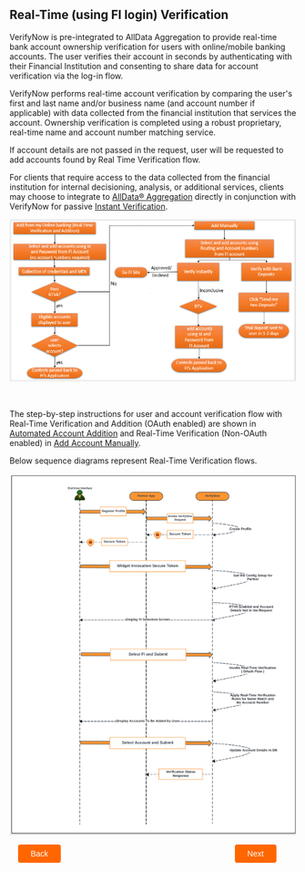 ## Real-Time (using FI login) Verification

VerifyNow is pre-integrated to AllData Aggregation to provide real-time bank account ownership verification for users with online/mobile banking accounts. The user verifies their account in seconds by authenticating with their Financial Institution and consenting to share data for account verification via the log-in flow.

VerifyNow performs real-time account verification by comparing the user's first and last name and/or business name (and account number if applicable) with data collected from the financial institution that services the account. Ownership verification is completed using a robust proprietary, real-time name and account number matching service.

If account details are not passed in the request, user will be requested to add accounts found by Real Time Verification flow.

For clients that require access to the data collected from the financial institution for internal decisioning, analysis, or additional services, clients may choose to integrate to [AllData® Aggregation](/product/AllDataAggregation?branch=develop) directly in conjunction with VerifyNow for passive [Instant Verification](?path=docs/verifynow-account-verification-method/instant-verification.md).

<center>

![image](../../assets/images/automated_account_addition.png)

&nbsp;
</center>

The step-by-step instructions for user and account verification flow with Real-Time Verification and Addition (OAuth enabled) are shown in [Automated Account Addition](?path=docs/automated-account-additions.md) and Real-Time Verification (Non-OAuth enabled) in [Add Account Manually](?path=docs/add-account-manually.md).

Below sequence diagrams represent Real-Time Verification flows.

<center>

![Images](../../assets/images/VerifyNow.png)

</center>



<div class="debit-card-button-container">
<div class="debit-card-left-button">
<a href="?path=docs/verifynow-account-verification-method/real-time-verification.md">Back</a>
</div>
<div class="debit-card-right-button"><a href="?path=docs/verifynow-account-verification-method/trial-deposit-verification.md">Next</a></div>
</div>

<style>
    .debit-card-button-container {
        position: relative;
        width: 100%;
        height: 30px;
        font-family: sans-serif;
        margin: 0px 15px;
    }
    .debit-card-left-button a,
    .debit-card-right-button a{
        position: absolute;
        display: inline;
        border: 0px;
        background: rgb(255, 102, 0);
        color: rgb(255, 255, 255);
        padding: 8px 22px;
        cursor: pointer;
        border-radius: 4px;                                
        text-align: center;
        text-decoration: none;
        transition: all 0.3s ease;
    }
    .debit-card-left-button a{ 
        left: 0;
    }
    .debit-card-right-button a{
        right: 10%;
    }
    .debit-card-left-button a:hover,
    .debit-card-right-button a:hover {
        color: #f60;
        background-color: white;
        border: 2px solid #f60;
    }
    .confirm-button {
        padding: 2px;
        font-weight: bold;
    }
</style>